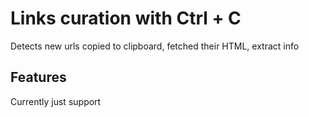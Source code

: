 # Links curation with Ctrl + C
Detects new urls copied to clipboard, fetched their HTML, extract info

## Features
Currently just support <title> tag, h1, h2, h3 headings and meta name
## Requirements 
Python 3.10+

## Clone this repository 
```bash
$ git clone https://github.com/Lilvutra/link_tracker
$ cd link_tracker
$ python3 -m venv .venv
$ source .venv/bin/activate
$ pip install -r 'requirements.txt'
```


## Install dependencies
For MacOS, Chromium:
```bash
    $ pip install playright beautifulsoup4 sqlite3 pyperclip
    $ playwright install chromium
```
## Run
```bash
    $ python link_listener.py
```

## Test
May links would come your way

























































